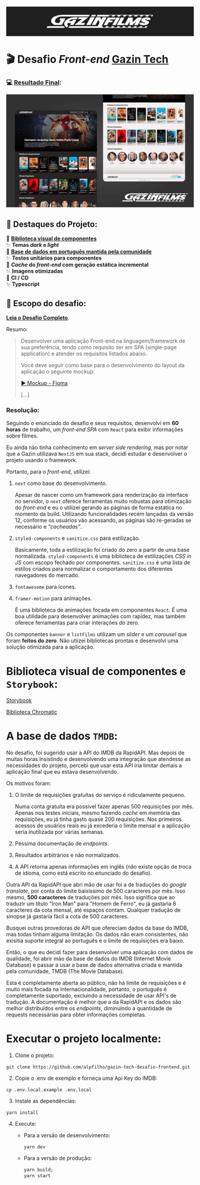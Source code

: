 [![GazinFilm](.github/logo.png?raw=true)](https://gazinfilms.vercel.app)

# 🎬 Desafio _Front-end_ [Gazin Tech](https://github.com/gazin-tech)

### 💻 [Resultado Final](https://gazinfilms.vercel.app):

[![GazinFilm](.github/gazin-films-result.png?raw=true)](https://gazinfilms.vercel.app)

## 📲 Destaques do Projeto:

💫 [**Biblioteca visual de componentes**](#biblioteca-visual-de-componentes-e-storybook)</br>
✨ **Temas _dark_ e _light_**</br>
💫 **[Base de dados em português mantida pela comunidade](#a-base-de-dados-tmdb)**</br>
✨ **Testes unitários para componentes**</br>
💫 **_Cache_ do _front-end_ com geração estática incremental**</br>
✨ **Imagens otimizadas**</br>
💫 **CI / CD**</br>
✨ **Typescript**</br>

## 📃 Escopo do desafio:

[**Leia o Desafio Completo**](https://github.com/alpfilho/gazin-tech-desafio-frontend/blob/17ee006a20fe855828c524eb74e86d07426583aa/README.md).

Resumo:

> Desenvolver uma aplicação Front-end na linguagem/framework de sua preferência, tendo como requisito ser em SPA (single-page application) e atender os requisitos listados abaixo.
>
> Você deve seguir como base para o desenvolvimento do layout da aplicação o seguinte mockup:
>
> [► Mockup - Figma ](https://www.figma.com/file/9rnzjWDSvwlENgQNwxfu28/GazinFilms?node-id=110%3A1881)
>
> [...]

### Resolução:

Seguindo o enunciado do desafio e seus requisitos, desenvolvi em **60 horas** de trabalho, um _front-end_ _SPA_ com `React` para exibir informações sobre filmes.

Eu ainda não tinha conhecimento em _server side rendering_, mas por notar que a Gazin utilizava `NextJS` em sua stack, decidi estudar e desenvolver o projeto usando o framework.

Portanto, para o _front-end_, utilizei:

1. `next` como base do desenvolvimento.

   Apesar de nascer como um framework para renderização da interface no servidor, o `next` oferece ferramentas muito robustas para otimização do _front-end_ e eu o utilizei gerando as páginas de forma estática no momento da build. Utilizando funcionalidades recém lançadas da versão 12, conforme os usuários vão acessando, as páginas são re-geradas se necessário e _"cacheadas"_.

2. `styled-components` e `sanitize.css` para estilização.

   Basicamente, toda a estilização foi criado do zero a partir de uma base normalizada. `styled-components` é uma biblioteca de estilizações _CSS in JS_ com escopo fechado por componentes. `sanitize.css` é uma lista de estilos criados para normalizar o comportamento dos diferentes navegadores do mercado.

3. `fontawesome` para ícones.

4. `framer-motion` para animações.

   É uma biblioteca de animações focada em componentes `React`. É uma boa utilidade para desenvolver animações com rapidez, mas também oferece ferramentas para criar interações do zero.

Os componentes `banner` e `listFilms` utilizam um _slider_ e um _carousel_ que foram **feitos do zero**. Não utiizei bibliotecas prontas e desenvolvi uma solução otimizada para a aplicação.

# Biblioteca visual de componentes e `Storybook`:

[Storybook](https://main--62182f5a101294003a988ae0.chromatic.com)

[Biblioteca Chromatic](https://chromatic.com/library?appId=62182f5a101294003a988ae0&branch=main)

# A base de dados `TMDB`:

No desafio, foi sugerido usar a API do IMDB da RapidAPI. Mas depois de muitas horas insistindo e desenvolvendo uma integração que atendesse as necessidades do projeto, percebi que usar esta API iria limitar demais a aplicação final que eu estava desenvolvendo.

Os motivos foram:

1. O limite de requisições gratuítas do serviço é ridiculamente pequeno.

   Numa conta gratuíta era possível fazer apenas 500 requisições por mês. Apenas nos testes iniciais, mesmo fazendo _cache_ em memória das requisições, eu já tinha gasto quase 200 requisições. Nos primeiros acessos de usuários reais eu já excederia o limite mensal e a aplicação seria inutilizada por várias semanas.

2. Péssima documentação de _endpoints_.
3. Resultados arbitrários e não normalizados.
4. A API retorna apenas informações em inglês (não existe opção de troca de idioma, como está escrito no enunciado do desafio).

Outra API da RapidAPI que abri mão de usar foi a de traduções do _google translate_, por conta do limite baixíssimo de 500 caracteres por mês. Isso mesmo, **500 caracteres** de traduções por mês. Isso significa que ao traduzir um título "Iron Man" para "Homem de Ferro", eu já gastaria 8 caracteres da cota mensal, até espaços contam. Qualquer tradução de sinopse já gastaria fácil a cota de 500 caracteres.

Busquei outras provedoras de API que ofereciam dados da base do IMDB, mas todas tinham alguma limitação. Os dados não eram consistentes, não exisitia suporte integral ao português e o limite de requisições era baixo.

Então, o que eu decidi fazer para desenvolver uma aplicação com dados de qualidade, foi abrir mão da base de dados do IMDB (Internet Movie Database) e passar a usar a base de dados alternativa criada e mantida pela comunidade, TMDB (The Movie Database).

Esta é completamente aberta ao público, não há limite de requisições e é muito mais focada na internacionalidade, portanto, o português é completamente suportado, excluindo a necessidade de usar API's de tradução. A documentação é melhor que a da RapidAPI e os dados são melhor distribuídos entre os _endpoints_, diminuindo a quantidade de requests necessárias para obter informações completas.

# Executar o projeto localmente:

1. Clone o projeto:

```console
git clone https://github.com/alpfilho/gazin-tech-desafio-frontend.git
```

2. Copie o .env de exemplo e forneça uma Api Key do IMDB:

```console
cp .env.local.example .env.local
```

3. Instale as dependências:

```console
yarn install
```

4. Execute:

   - Para a versão de desenvolvimento:

     ```console
     yarn dev
     ```

   - Para a versão de produção:

     ```console
     yarn build;
     yarn start
     ```
